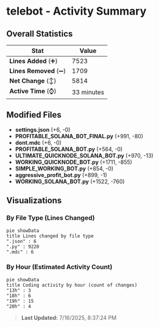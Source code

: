 # telebot - Activity Summary 

## Overall Statistics

| Stat                   | Value                                                             |
| ---------------------- | ----------------------------------------------------------------- |
| **Lines Added** (➕)   | 7523                                          |
| **Lines Removed** (➖) | 1709                                        |
| **Net Change** (↕)    | 5814                |
| **Active Time** (⌚)   | 33 minutes |


## Modified Files
- **settings.json** (+6, -0)
- **PROFITABLE_SOLANA_BOT_FINAL.py** (+991, -80)
- **dont.mdc** (+6, -0)
- **PROFITABLE_SOLANA_BOT.py** (+564, -0)
- **ULTIMATE_QUICKNODE_SOLANA_BOT.py** (+970, -13)
- **WORKING_QUICKNODE_BOT.py** (+1711, -855)
- **SIMPLE_WORKING_BOT.py** (+854, -0)
- **aggressive_profit_bot.py** (+899, -1)
- **WORKING_SOLANA_BOT.py** (+1522, -760)

## Visualizations

### By File Type (Lines Changed)

```mermaid
pie showData
title Lines changed by file type
".json" : 6
".py" : 9220
".mdc" : 6
```

### By Hour (Estimated Activity Count)

```mermaid
pie showData
title Coding activity by hour (count of changes)
"13h" : 3
"18h" : 6
"19h" : 15
"20h" : 4
```


> **Last Updated:** 7/16/2025, 8:37:24 PM